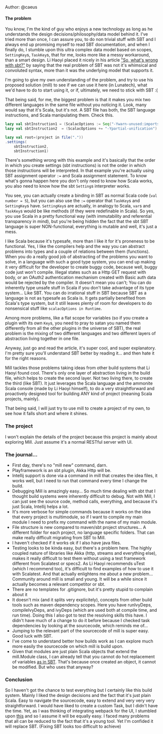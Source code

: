 Author: @caeus
#### The problem
You know, I'm the kind of guy who enjoys a new technology as long as he understands the design decisions/philosophy/data model behind it. I've tried more than once, I can assure you, to do non trivial stuff with SBT and I always end up promising myself to read SBT documentation, and when I finally do, I stumble upon this ultra complex data model based on scopes, `SettingKey`s, `TaskKey`s, that for me, looks more like a messy workaround, than a smart design. Li Haoyi placed it nicely in his article ["So, what's wrong with sbt?"](http://www.lihaoyi.com/post/SowhatswrongwithSBT.html) by saying that the real problem of SBT was not it's whimsical and convoluted syntax, more than it was the underlying model that supports it.

I'm going to give my own understanding of the problem, and try to use his proposed solution (mill) to see if we can use it here (in Lunatech), what we'd have to do to start using it, or if, ultimately, we need to stick with SBT :(

That being said, for me, the biggest problem is that it makes you mix two different languages in the same file without you noticing it. Look, many would say that it's Scala, but it's not. A SBT file has both, the SBT language instructions, and Scala manipulating them. Check this.

```Scala
lazy val sbtInstruction1 = (ScalacOptions := Seq("-Ywarn-unused:imports"))
lazy val sbtInstruction2  = (ScalacOptions += "-Ypartial-unification")

lazy val root=(project in file("."))
.settings(
    sbtInstruction2,
    sbtInstruction1)
```

There's something wrong with this example and it's basically that the order in which you create settings (sbt instructions) is not the order in which those instructions will be interpreted. In that example you're actually using SBT assignment operator `:=` and Scala assignment statement. To know what's gonna happen here you don't only need to know how Scala works, you also need to know how the sbt `Setting`s interpreter works.

You see, you can actually create a binding in SBT as normal Scala code (`val number = 5`), but you can also use the `:=` operator that `TaskKey`s and `SettingKey`s have. `SettingKey`s are actually, in analogy to Scala, `var`s and `TaskKey`s would be like methods (if they were redefinable in Scala).  So yes, you use Scala in a pretty functional way (with immutability and referential transparency in mind), but you're being hidden the fact that the sbt SBT language is super NON-functional, everything is mutable and well, it's just a mess.

I like Scala because it's typesafe, more than I like it for it's proneness to be functional. Yes, I like the compilers help and the way you can abstract problems into types and a couple of relations between them (functions). When you do a really good job of abstracting of the problems you want to solve, in a language with such a good type system, you can end up making it very difficult for the developer to create buggy code, because well, buggy code just won't compile. Illegal states such as a Http GET request with body, or an OAuth2 authentication mechanism created with Basic auth data would be rejected by the compiler. It doesn't mean you can't; You can do inherently type unsafe stuff in Scala if you don't take advantage of its type system... Like SBT. You can do irrational stuff in SBT because SBT as a language is not as typesafe as Scala is. It gets partially benefited from Scala's type system, but it still leaves plenty of room for developers to do nonsensical stuff like `scalacOptions in Runtime`.

Among more problems, like a flat scope for variables (so if you create a plugin with its own `Key`s, you need to pray to satan you named them differently from all the other plugins in the universe of SBT), the real problem is the mixing of two different languages and two different layers of abstraction living together in one file.

Anyway, just go and read the article, it's super cool, and super explanatory. I'm pretty sure you'll understand SBT better by reading it... and then hate it for the right reasons.

Mill tackles those problems taking ideas from other build systems that Li Haoyi found cool. There's only one layer of abstraction living in the build file, which helps to create the second layer. Not two living there, to create the third (like SBT). It just leverages the Scala language and the ammonite Scala console (made by Li Haoyi himself), to do a very straightforward and proactively designed tool for building ANY kind of project (meaning Scala projects, mainly).

That being said, I will just try to use mill to create a project of my own, to see how it falls short and where it shines.

### The project
I won't explain the details of the project because this project is mainly about exploring Mill. Just assume it's a normal RESTful server with UI.

### The journal...

- First day, there's no "mill new" command, darn.
- Playframework is an sbt plugin, Akka Http will be.
- Intellij support is done via a command in mill that creates the idea files, it works well, but I need to run that command every time I change the build.
- Debugging Mill is amazingly easy... So much time dealing with sbt that I thought build systems were inherently difficult to debug. Not with Mill, I can just see the source code, method calls, everything, and because it's just Scala, Intellij helps a lot.
- It's more verbose for simple commands because it works on the idea that every project is multimodule, so if I want to compile my main module I need to prefix my command with the name of my main module.
- File structure is new compared to maven/sbt project structures... A different folder for each project, no language specific folders. That can make really difficult migrating from SBT to Mill.
- I haven't checked if it works ok if I also have java files.
- Testing looks to be kinda easy, but there's a problem here. The highly coupled nature of libraries like Akka (http, streams and everything else), makes it really difficult to test them without using a test framework different from Scalatest or specs2. As Li Haoyi recommends uTest (which I recommend too), it's difficult to find examples of how to use it with Scalatest. And that actually enlightens me about a new problem... Community around mill is small and young. It will be a while since it actually becomes a relevant competitor or sbt.
- There are no templates for .gitignore, but it's pretty stupid to complain about it
- It doesn't mix (and it splits very explicitely), concepts from other build tools such as maven dependency scopes. Here you have runIvyDeps, compileIvyDeps, and ivyDeps (which are used both at compile time, and run time). Doing this I also got to test the resolving skills this have. I didn't have much of a change to do it before because I checked task dependencies by looking at the sourcecode, which reminds me of...
- Jumping to the relevant part of the sourcecode of mill is super easy. Good luck with SBT.
- I've come to understand better how builds work as I can explore much more easily the sourcecode on which mill is build upon.
- Given that modules are just plain Scala objects that extend the mill.Module class, I can already tell that you cannot do hot replacement of variables [as in SBT](https://www.Scala-sbt.org/1.x/docs/Command-Line-Reference.html#Commands+for+managing+the+build+definition). That's because once created an object, it cannot be modified. But who uses that anyway?


### Conclusion

So I haven't got the chance to test everything but I certainly like this build system. Mainly I liked the design decisions and the fact that it's just plain Scala. Easy to navigate the sourcecode, easy to extend and very very very straightforward. I would have liked to create a custom Task, but I didn't have the time. Yet, as I was thinking of integrating webpack for the UI, I stumbled upon [this](https://twitter.com/li_haoyi/status/969776409924153346) and so I assume it will be equally easy.
I faced many problems that all can be reduced to the fact that it's a young tool. Yet I'm confided it will replace SBT. (Fixing SBT looks too difficult to achieve)












